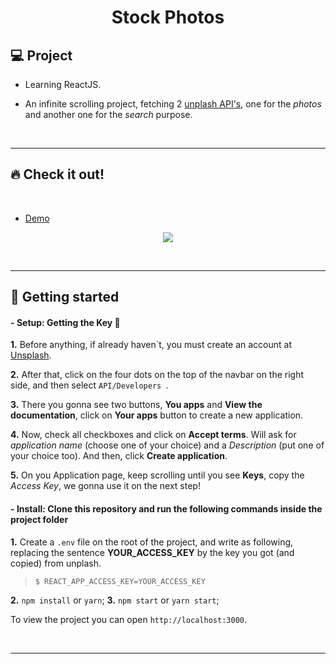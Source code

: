 <h1 align="center">
Stock Photos

## 💻 Project

- Learning ReactJS.

- An infinite scrolling project, fetching 2 [unplash API's](https://api.unsplash.com), one for the _photos_ and another one for the _search_ purpose.

<p>&nbsp;&nbsp;</p>

---

## 🔥 Check it out!

</br>

- [Demo](https://infinite-scrolling-stock-photos.netlify.app/)
<p align="center">
  <img src="src/images/photos-gif.gif" />
</p>

<p>&nbsp;&nbsp;</p>

---

## 🚀 Getting started

#### - **Setup**: Getting the Key 🔑

**1.** Before anything, if already haven´t, you must create an account at [Unsplash](http://unsplash.com/).

**2.** After that, click on the four dots on the top of the navbar on the right side, and then select `API/Developers `.

**3.** There you gonna see two buttons, **You apps** and **View the documentation**, click on **Your apps** button to create a new application.

**4.** Now, check all checkboxes and click on **Accept terms**. Will ask for _application name_ (choose one of your choice) and a _Description_ (put one of your choice too). And then, click **Create application**.

**5.** On you Application page, keep scrolling until you see **Keys**, copy the _Access Key_, we gonna use it on the next step!


#### - **Install**: Clone this repository and run the following commands inside the project folder

**1.** Create a `.env` file on the root of the project, and write as following, replacing the sentence **YOUR_ACCESS_KEY** by the key you got (and copied) from unplash.


> `$ REACT_APP_ACCESS_KEY=YOUR_ACCESS_KEY`

   
**2.** `npm install` or `yarn`;
**3.** `npm start` or `yarn start`;

To view the project you can open `http://localhost:3000`.

<p>&nbsp;&nbsp;</p>

---
